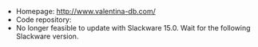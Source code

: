 - Homepage: http://www.valentina-db.com/
- Code repository:
- No longer feasible to update with Slackware 15.0. Wait for the following Slackware version.
